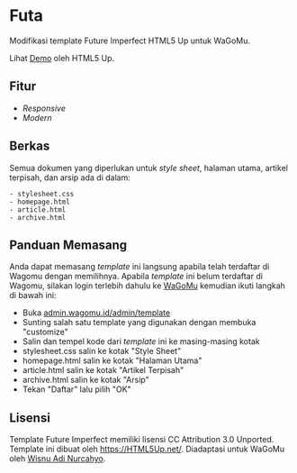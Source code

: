 # Futa
Modifikasi template Future Imperfect HTML5 Up untuk WaGoMu.

Lihat [Demo](https://html5up.net/future-imperfect) oleh HTML5 Up.

## Fitur
- *Responsive*
- *Modern*

## Berkas
Semua dokumen yang diperlukan untuk *style sheet*, halaman utama, artikel terpisah, dan arsip ada di dalam:

```
- stylesheet.css
- homepage.html
- article.html
- archive.html
```

## Panduan Memasang
Anda dapat memasang *template* ini langsung apabila telah terdaftar di Wagomu dengan memilihnya.
Apabila *template* ini belum terdaftar di Wagomu,
silakan login terlebih dahulu ke [WaGoMu](http://wagomu.id/) kemudian ikuti langkah di bawah ini:

- Buka [admin.wagomu.id/admin/template](http://admin.wagomu.id/admin/template)
- Sunting salah satu template yang digunakan dengan membuka "customize"
- Salin dan tempel kode dari *template* ini ke masing-masing kotak
- stylesheet.css salin ke kotak "Style Sheet"
- homepage.html salin ke kotak "Halaman Utama"
- article.html salin ke kotak "Artikel Terpisah"
- archive.html salin ke kotak "Arsip"
- Tekan "Daftar" lalu pilih "OK"

## Lisensi
Template Future Imperfect memiliki lisensi CC Attribution 3.0 Unported.
Template ini dibuat oleh <https://HTML5Up.net/>.
Diadaptasi untuk WaGoMu oleh [Wisnu Adi Nurcahyo](https://www.nurcahyo.me/).
